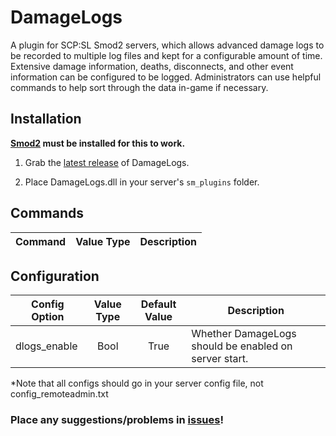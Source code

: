 # DamageLogs
A plugin for SCP:SL Smod2 servers, which allows advanced damage logs to be recorded to multiple log files and kept for a configurable amount of time. Extensive damage information, deaths, disconnects, and other event information can be configured to be logged. Administrators can use helpful commands to help sort through the data in-game if necessary.

## Installation
**[Smod2](https://github.com/Grover-c13/Smod2) must be installed for this to work.**

1. Grab the [latest release](https://github.com/NeonWizard/SCP-DamageLogs/releases/latest) of DamageLogs.
2) Place DamageLogs.dll in your server's `sm_plugins` folder.

## Commands
Command | Value Type | Description
--- | :---: | ---

## Configuration
Config Option | Value Type | Default Value | Description
--- | :---: | :---: | ---
dlogs_enable | Bool | True | Whether DamageLogs should be enabled on server start.

*Note that all configs should go in your server config file, not config_remoteadmin.txt

### Place any suggestions/problems in [issues](https://github.com/NeonWizard/SCP-DamageLogs/issues)!

